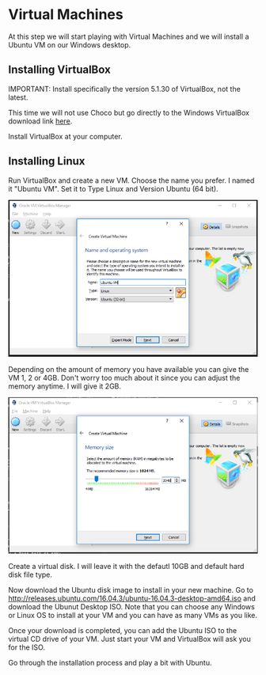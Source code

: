 # Virtual Machines

At this step we will start playing with Virtual Machines and we will install a Ubuntu VM on our Windows desktop.

## Installing VirtualBox

IMPORTANT: Install specifically the version 5.1.30 of VirtualBox, not the latest.

This time we will not use Choco but go directly to the Windows VirtualBox download link [here](http://download.virtualbox.org/virtualbox/5.1.30/VirtualBox-5.1.30-118389-Win.exe).

Install VirtualBox at your computer.

## Installing Linux

Run VirtualBox and create a new VM. Choose the name you prefer. I named it "Ubuntu VM". Set it to Type Linux and Version Ubuntu (64 bit).

![Create VM](./vboxubuntu01.PNG "Create Ubuntu VM")

Depending on the amount of memory you have available you can give the VM 1, 2 or 4GB. Don't worry too much about it since you can adjust the memory anytime. I will give it 2GB.

![Memory](./vboxubuntu02.PNG "Create Ubuntu VM: Memory")

Create a virtual disk. I will leave it with the defautl 10GB and default hard disk file type.

Now download the Ubuntu disk image to install in your new machine. Go to http://releases.ubuntu.com/16.04.3/ubuntu-16.04.3-desktop-amd64.iso and download the Ubunut Desktop ISO. Note that you can choose any Windows or Linux OS to install at your VM and you can have as many VMs as you like.

Once your download is completed, you can add the Ubuntu ISO to the virtual CD drive of your VM. Just start your VM and VirtualBox will ask you for the ISO.

Go through the installation process and play a bit with Ubuntu.
